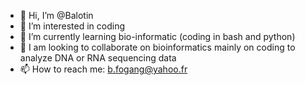 - 👋 Hi, I’m @Balotin
- 👀 I’m interested in coding
- 🌱 I’m currently learning bio-informatic (coding in bash and python)
- 💞️ I am looking to collaborate on bioinformatics mainly on coding to analyze DNA or RNA sequencing data
- 📫 How to reach me: b.fogang@yahoo.fr

<!---
Balotin/Balotin is a ✨ special ✨ repository because its `README.md` (this file) appears on your GitHub profile.
You can click the Preview link to take a look at your changes.
--->
